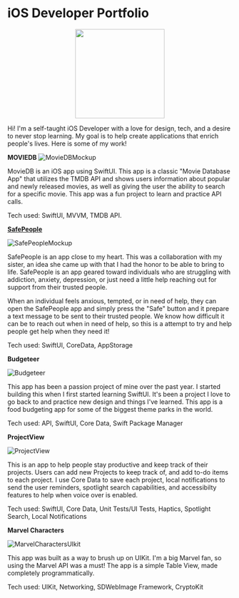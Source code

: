 # iOS Developer Portfolio

<div style="text-align:center"><img src="https://user-images.githubusercontent.com/76922883/177210072-35ec29e9-b48a-4e3b-8fa2-dc39a81d52e4.png" width="200" height="200"/></div>



Hi! I'm a self-taught iOS Developer with a love for design, tech, and a desire to never stop learning. My goal is to help create applications that enrich people's lives. Here is some of my work!



**MOVIEDB**
![MovieDBMockup](https://user-images.githubusercontent.com/76922883/201797303-92171715-9ac7-4d3b-a589-c37aacfd7d94.jpg)

MovieDB is an iOS app using SwiftUI. This app is a classic "Movie Database App" that utilizes the TMDB API and shows users information about popular and newly released movies, as well as giving the user the ability to search for a specific movie. This app was a fun project to learn and practice API calls. 

Tech used: SwiftUI, MVVM, TMDB API.


**[SafePeople](https://github.com/brittanyarima/SafePeople)**

![SafePeopleMockup](https://user-images.githubusercontent.com/76922883/204181310-11f0d7aa-3c04-4bdc-b646-335d6d980f5d.png)


SafePeople is an app close to my heart. This was a collaboration with my sister, an idea she came up with that I had the honor to be able to bring to life. SafePeople is an app geared toward individuals who are struggling with addiction, anxiety, depression, or just need a little help reaching out for support from their trusted people. 

When an individual feels anxious, tempted, or in need of help, they can open the SafePeople app and simply press the "Safe" button and it prepare a text message to be sent to their trusted people. We know how difficult it can be to reach out when in need of help, so this is a attempt to try and help people get help when they need it!

Tech used: SwiftUI, CoreData, AppStorage

**Budgeteer**

![Budgeteer](https://user-images.githubusercontent.com/76922883/181086317-c7b77ed3-65e3-420d-8604-a3d0b3ca425a.jpg)

This app has been a passion project of mine over the past year. I started building this when I first started learning SwiftUI. It's been a project I love to go back to and practice new design and things I've learned. This app is a food budgeting app for some of the biggest theme parks in the world. 

Tech used: API, SwiftUI, Core Data, Swift Package Manager

**ProjectView**

![ProjectView](https://user-images.githubusercontent.com/76922883/188345036-57eaf0b9-14fb-4069-8572-d5f4783aaf84.jpg)

This is an app to help people stay productive and keep track of their projects. Users can add new Projects to keep track of, and add to-do items to each project. I use Core Data to save each project, local notifications to send the user reminders, spotlight search capabilities, and accessibilty features to help when voice over is enabled. 

Tech used: SwiftUI, Core Data, Unit Tests/UI Tests, Haptics, Spotlight Search, Local Notifications

**Marvel Characters**

![MarvelCharactersUIkit](https://user-images.githubusercontent.com/76922883/189012108-80077ede-81cc-48f3-b892-1410d11fc60a.jpg)

This app was built as a way to brush up on UIKit. I'm a big Marvel fan, so using the Marvel API was a must! The app is a simple Table View, made completely programmatically. 

Tech used: UIKit, Networking, SDWebImage Framework, CryptoKit

